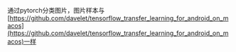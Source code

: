 通过pytorch分类图片，图片样本与[https://github.com/davelet/tensorflow_transfer_learning_for_android_on_macos](https://github.com/davelet/tensorflow_transfer_learning_for_android_on_macos)一样

